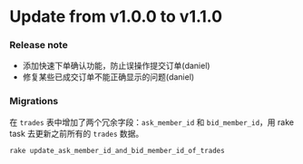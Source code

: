 Update from v1.0.0 to v1.1.0
===

### Release note

- 添加快速下单确认功能，防止误操作提交订单(daniel)
- 修复某些已成交订单不能正确显示的问题(daniel)


### Migrations

在 `trades` 表中增加了两个冗余字段：`ask_member_id` 和 `bid_member_id`，用 rake task 去更新之前所有的 `trades` 数据。

    rake update_ask_member_id_and_bid_member_id_of_trades

